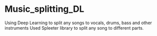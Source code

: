 # Music_splitting_DL
Using Deep Learning to split any songs to vocals, drums, bass and other instruments
Used Spleeter library to split any song to different parts.
